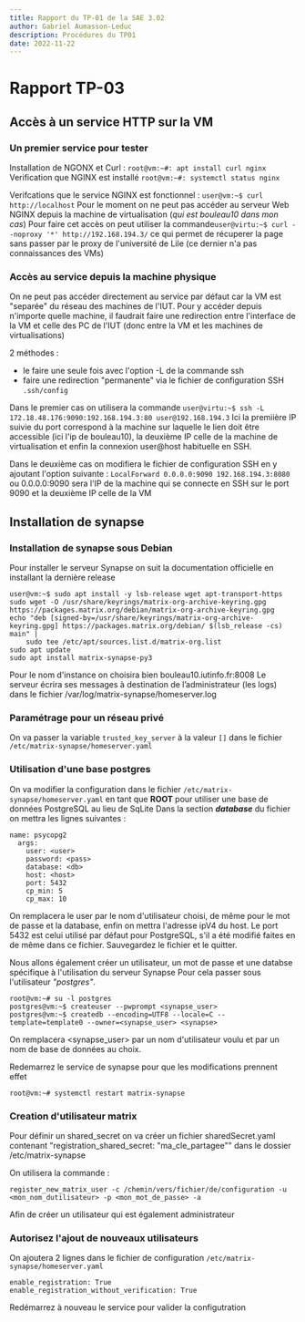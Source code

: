 ```yaml
---
title: Rapport du TP-01 de la SAE 3.02
author: Gabriel Aumasson-Leduc
description: Procédures du TP01
date: 2022-11-22
---
```


# Rapport TP-03

## Accès à un service HTTP sur la VM

### Un premier service pour tester
Installation de NGONX et Curl : ```root@vm:~#: apt install curl nginx```
Verification que NGINX est installé ```root@vm:~#: systemctl status nginx```

Verifcations que le service NGINX est fonctionnel : ```user@vm:~$ curl http://localhost```
Pour le moment on ne peut pas accéder au serveur Web NGINX depuis la machine de virtualisation (*qui est bouleau10 dans mon cas*)
Pour faire cet accès on peut utiliser la commande```user@virtu:~$ curl --noproxy '*' http://192.168.194.3/``` ce qui permet de récuperer la page sans passer par le proxy de l'université de Lile (ce dernier n'a pas connaissances des VMs)

### Accès au service depuis la machine physique
On ne peut pas accéder directement au service par défaut car la VM est "separée" du réseau des machines de l'IUT. Pour y accéder depuis n'importe quelle machine, il faudrait faire une redirection entre l'interface de la VM et celle des PC de l'IUT (donc entre la VM et les machines de virtualisations)

2 méthodes : 
- le faire une seule fois avec l'option -L de la commande ssh
- faire une redirection "permanente" via le fichier de configuration SSH ```.ssh/config```

Dans le premier cas on utilisera la commande ```user@virtu:~$ ssh -L 172.18.48.176:9090:192.168.194.3:80 user@192.168.194.3```
Ici la premiière IP suivie du port correspond à la machine sur laquelle le lien doit être accessible (ici l'ip de bouleau10), la deuxième IP celle de la machine de virtualisation et enfin la connexion user@host habituelle en SSH.

Dans le deuxième cas on modifiera le fichier de configuration SSH en y ajoutant l'option suivante : ```LocalForward 0.0.0.0:9090 192.168.194.3:8080``` ou 0.0.0.0:9090 sera l'IP de la machine qui se connecte en SSH sur le port 9090 et la deuxième IP celle de la VM
## Installation de synapse

### Installation de synapse sous Debian
Pour installer le serveur Synapse on suit la documentation officielle en installant la dernière release
```
user@vm:~$ sudo apt install -y lsb-release wget apt-transport-https
sudo wget -O /usr/share/keyrings/matrix-org-archive-keyring.gpg https://packages.matrix.org/debian/matrix-org-archive-keyring.gpg
echo "deb [signed-by=/usr/share/keyrings/matrix-org-archive-keyring.gpg] https://packages.matrix.org/debian/ $(lsb_release -cs) main" |
    sudo tee /etc/apt/sources.list.d/matrix-org.list
sudo apt update
sudo apt install matrix-synapse-py3 
``` 

Pour le nom d'instance on choisira bien bouleau10.iutinfo.fr:8008
Le serveur écrira ses messages à destination de l’administrateur (les logs) dans le fichier /var/log/matrix-synapse/homeserver.log

### Paramétrage pour un réseau privé
On va passer la variable ```trusted_key_server``` à la valeur ```[]``` dans le fichier ```/etc/matrix-synapse/homeserver.yaml```

### Utilisation d'une base postgres
On va modifier la configuration dans le fichier ```/etc/matrix-synapse/homeserver.yaml``` en tant que **ROOT** pour utiliser une base de données PostgreSQL au lieu de SqLite
Dans la section ***database*** du fichier on mettra les lignes suivantes : 
```
name: psycopg2
  args:
    user: <user>
    password: <pass>
    database: <db>
    host: <host>
    port: 5432
    cp_min: 5
    cp_max: 10
``` 
On remplacera le user par le nom d'utilisateur choisi, de même pour le mot de passe et la database, enfin on mettra l'adresse ipV4 du host. Le port 5432 est celui utilisé par défaut pour PostgreSQL, s'il a été modifié faites en de même dans ce fichier. Sauvegardez le fichier et le quitter. 

Nous allons également créer un utilisateur, un mot de passe et une databse spécifique à l'utilisation du serveur Synapse
Pour cela passer sous l'utilisateur *"postgres"*. 
```
root@vm:~# su -l postgres
postgres@vm:~$ createuser --pwprompt <synapse_user>
postgres@vm:~$ createdb --encoding=UTF8 --locale=C --template=template0 --owner=<synapse_user> <synapse>
``` 
On remplacera <synapse_user> par un nom d'utilisateur voulu
et <synapse> par un nom de base de données au choix.

Redemarrez le service de synapse pour que les modifications prennent effet 
```
root@vm:~# systemctl restart matrix-synapse
```

### Creation d'utilisateur matrix

Pour définir un shared_secret on va créer un fichier sharedSecret.yaml contenant "registration_shared_secret: "ma_cle_partagee"" dans le dossier /etc/matrix-synapse

On utilisera la commande : 
```
register_new_matrix_user -c /chemin/vers/fichier/de/configuration -u <mon_nom_dutilisateur> -p <mon_mot_de_passe> -a
```
Afin de créer un utilisateur qui est également administrateur

### Autorisez l'ajout de nouveaux utilisateurs
On ajoutera 2 lignes dans le fichier de configuration 
```/etc/matrix-synapse/homeserver.yaml```
```
enable_registration: True
enable_registration_without_verification: True
```

Redémarrez à nouveau le service pour valider la configutration